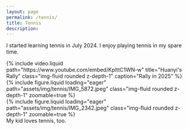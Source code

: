 ```yaml
---
layout: page
permalink: /tennis/
title: Tennis
description:
---
```


I started learning tennis in July 2024. I enjoy playing tennis in my spare time.

<div class="row mt-3">
    <div class="col-sm mt-3 mt-md-0 d-flex justify-content-center">
        {%
            include video.liquid
            path="https://www.youtube.com/embed/KplttC1WN-w"
            title="Huanyi's Rally"
            class="img-fluid rounded z-depth-1"
            caption="Rally in 2025"
        %}
    </div>
</div>

<div class="row mt-0">
    <div class="col-sm mt-3 mt-md-0">
        {%
            include figure.liquid
            loading="eager"
            path="assets/img/tennis/IMG_5872.jpeg"
            class="img-fluid rounded z-depth-1"
            zoomable=true
        %}
    </div>
    <div class="col-sm mt-3 mt-md-0">
        {%
            include figure.liquid
            loading="eager"
            path="assets/img/tennis/IMG_2342.jpeg"
            class="img-fluid rounded z-depth-1"
            zoomable=true
        %}
    </div>
</div>
<div class="caption">
    My kid loves tennis, too.
</div>
